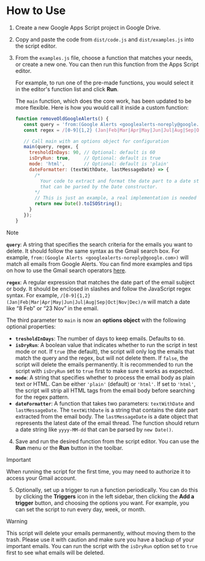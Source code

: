 # How to Use

1.  Create a new Google Apps Script project in Google Drive.
2.  Copy and paste the code from `dist/code.js` and `dist/examples.js` into the script editor.
3.  From the `examples.js` file, choose a function that matches your needs, or create a new one. You can then run this function from the Apps Script editor.

    For example, to run one of the pre-made functions, you would select it in the editor's function list and click **Run**.

    The `main` function, which does the core work, has been updated to be more flexible. Here is how you would call it inside a custom function:

    ```js
    function removeOldGoogleAlerts() {
       const query = 'from:(Google Alerts <googlealerts-noreply@google.com>)';
       const regex = /[0-9]{1,2} (Jan|Feb|Mar|Apr|May|Jun|Jul|Aug|Sep|Oct|Nov|Dec)/m;

       // Call main with an options object for configuration
       main(query, regex, {
         tresholdInDays: 90, // Optional: default is 60
         isDryRun: true,     // Optional: default is true
         mode: 'html',       // Optional: default is 'plain'
         dateFormatter: (textWithDate, lastMessageDate) => {
           /*
             Your code to extract and format the date part to a date string
             that can be parsed by the Date constructor.
           */
           // This is just an example, a real implementation is needed here.
           return new Date().toISOString();
         }
       });
    }
    ```

> [!NOTE]
> **`query`**: A string that specifies the search criteria for the emails you want to delete. It should follow the same syntax as the Gmail search box. For example, `from:(Google Alerts <googlealerts-noreply@google.com>)` will match all emails from Google Alerts. You can find more examples and tips on how to use the Gmail search operators [here](https://developers.google.com/codelabs/apps-script-fundamentals-1).
>
> **`regex`**: A regular expression that matches the date part of the email subject or body. It should be enclosed in slashes and follow the JavaScript regex syntax. For example, `/[0-9]{1,2} (Jan|Feb|Mar|Apr|May|Jun|Jul|Aug|Sep|Oct|Nov|Dec)/m` will match a date like “8 Feb” or “23 Nov” in the email.
>
> The third parameter to `main` is now an **options object** with the following optional properties:
>
> - **`tresholdInDays`**: The number of days to keep emails. Defaults to `60`.
> - **`isDryRun`**: A boolean value that indicates whether to run the script in test mode or not. If `true` (the default), the script will only log the emails that match the query and the regex, but will not delete them. If `false`, the script will delete the emails permanently. It is recommended to run the script with `isDryRun` set to `true` first to make sure it works as expected.
> - **`mode`**: A string that specifies whether to process the email body as plain text or HTML. Can be either `'plain'` (default) or `'html'`. If set to `'html'`, the script will strip all HTML tags from the email body before searching for the regex pattern.
> - **`dateFormatter`**: A function that takes two parameters: `textWithDate` and `lastMessageDate`. The `textWithDate` is a string that contains the date part extracted from the email body. The `lastMessageDate` is a date object that represents the latest date of the email thread. The function should return a date string like `yyyy-MM-dd` that can be parsed by `new Date()`.

4.  Save and run the desired function from the script editor. You can use the **Run** menu or the **Run** button in the toolbar.

> [!IMPORTANT]
> When running the script for the first time, you may need to authorize it to access your Gmail account.

5.  Optionally, set up a trigger to run a function periodically. You can do this by clicking the **Triggers** icon in the left sidebar, then clicking the **Add a trigger** button, and choosing the options you want. For example, you can set the script to run every day, week, or month.

> [!WARNING]
> This script will delete your emails permanently, without moving them to the trash. Please use it with caution and make sure you have a backup of your important emails. You can run the script with the `isDryRun` option set to `true` first to see what emails will be deleted.
